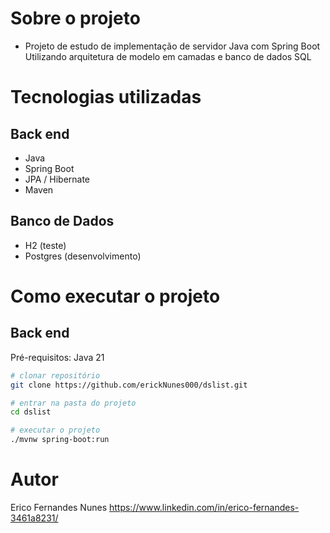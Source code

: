 
# Sobre o projeto
- Projeto de estudo de implementação de servidor Java com Spring Boot Utilizando arquitetura de modelo em camadas e banco de dados SQL

# Tecnologias utilizadas
## Back end
- Java
- Spring Boot
- JPA / Hibernate
- Maven

## Banco de Dados
- H2 (teste)
- Postgres (desenvolvimento)

# Como executar o projeto

## Back end
Pré-requisitos: Java 21

```bash
# clonar repositório
git clone https://github.com/erickNunes000/dslist.git

# entrar na pasta do projeto 
cd dslist

# executar o projeto
./mvnw spring-boot:run
```

# Autor

Erico Fernandes Nunes
https://www.linkedin.com/in/erico-fernandes-3461a8231/
